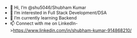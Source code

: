 - 👋 Hi, I’m @shu5046/Shubham Kumar
- 👀 I’m interested in Full Stack Development/DSA
- 🌱 I’m currently learning Backend
- 📫 Connect with me on LinkedIn->https://www.linkedin.com/in/shubham-kumar-914868210/

<!---
shu5046/shu5046 is a ✨ special ✨ repository because its `README.md` (this file) appears on your GitHub profile.
You can click the Preview link to take a look at your changes.
--->
